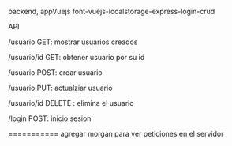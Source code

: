 backend, appVuejs
font-vuejs-localstorage-express-login-crud

API

/usuario
GET: mostrar usuarios creados

/usuario/id
GET: obtener usuario por su id

/usuario
POST: crear usuario

/usuario
PUT: actualziar usuario

/usuario/id
DELETE : elimina el usuario

/login
POST: inicio sesion



===========
agregar morgan para ver peticiones en el servidor
